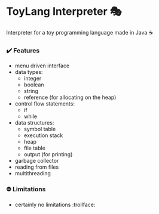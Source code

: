 # ToyLang Interpreter :performing_arts:
Interpreter for a toy programming language made in Java :coffee:

### :heavy_check_mark: Features
- menu driven interface
- data types:
  - integer
  - boolean
  - string
  - reference (for allocating on the heap)
- control flow statements:
  - if
  - while
- data structures:
  - symbol table
  - execution stack
  - heap
  - file table
  - output (for printing)
- garbage collector
- reading from files
- multithreading

### :no_entry: Limitations
- certainly no limitations :trollface:
